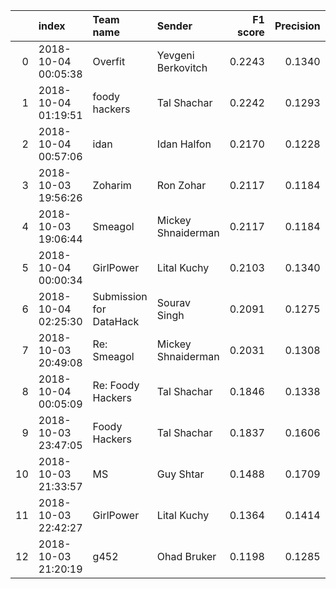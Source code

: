 |    | index               | Team name               | Sender             |   F1 score |   Precision |   Recall |
|---:|:--------------------|:------------------------|:-------------------|-----------:|------------:|---------:|
|  0 | 2018-10-04 00:05:38 | Overfit                 | Yevgeni Berkovitch |     0.2243 |      0.1340 |   0.6878 |
|  1 | 2018-10-04 01:19:51 | foody hackers           | Tal Shachar        |     0.2242 |      0.1293 |   0.8439 |
|  2 | 2018-10-04 00:57:06 | idan                    | Idan Halfon        |     0.2170 |      0.1228 |   0.9317 |
|  3 | 2018-10-03 19:56:26 | Zoharim                 | Ron Zohar          |     0.2117 |      0.1184 |   1.0000 |
|  4 | 2018-10-03 19:06:44 | Smeagol                 | Mickey Shnaiderman |     0.2117 |      0.1184 |   1.0000 |
|  5 | 2018-10-04 00:00:34 | GirlPower               | Lital Kuchy        |     0.2103 |      0.1340 |   0.4878 |
|  6 | 2018-10-04 02:25:30 | Submission for DataHack | Sourav Singh       |     0.2091 |      0.1275 |   0.5805 |
|  7 | 2018-10-03 20:49:08 | Re: Smeagol             | Mickey Shnaiderman |     0.2031 |      0.1308 |   0.4537 |
|  8 | 2018-10-04 00:05:09 | Re: Foody Hackers       | Tal Shachar        |     0.1846 |      0.1338 |   0.2976 |
|  9 | 2018-10-03 23:47:05 | Foody Hackers           | Tal Shachar        |     0.1837 |      0.1606 |   0.2146 |
| 10 | 2018-10-03 21:33:57 | MS                      | Guy Shtar          |     0.1488 |      0.1709 |   0.1317 |
| 11 | 2018-10-03 22:42:27 | GirlPower               | Lital Kuchy        |     0.1364 |      0.1414 |   0.1317 |
| 12 | 2018-10-03 21:20:19 | g452                    | Ohad Bruker        |     0.1198 |      0.1285 |   0.1122 |